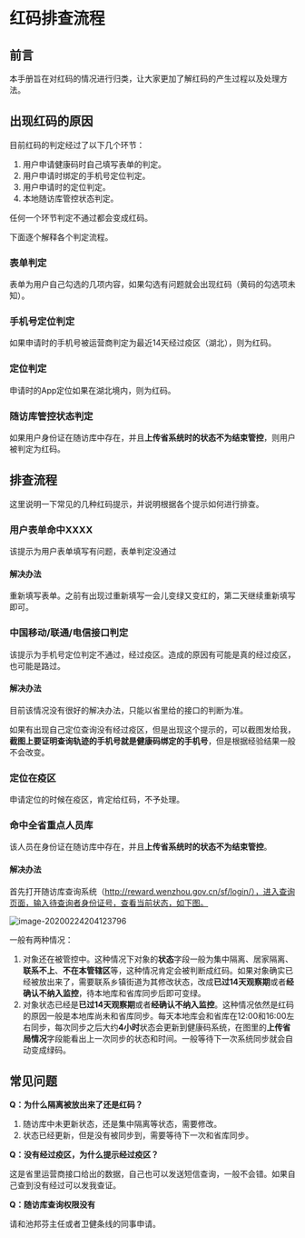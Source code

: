 # 红码排查流程

## 前言

本手册旨在对红码的情况进行归类，让大家更加了解红码的产生过程以及处理方法。

## 出现红码的原因

目前红码的判定经过了以下几个环节：

1. 用户申请健康码时自己填写表单的判定。
2. 用户申请时绑定的手机号定位判定。
3. 用户申请时的定位判定。
4. 本地随访库管控状态判定。

任何一个环节判定不通过都会变成红码。

下面逐个解释各个判定流程。

### 表单判定

表单为用户自己勾选的几项内容，如果勾选有问题就会出现红码（黄码的勾选项未知）。

### 手机号定位判定

如果申请时的手机号被运营商判定为最近14天经过疫区（湖北），则为红码。

### 定位判定

申请时的App定位如果在湖北境内，则为红码。

### 随访库管控状态判定

如果用户身份证在随访库中存在，并且**上传省系统时的状态不为结束管控**，则用户被判定为红码。

## 排查流程

这里说明一下常见的几种红码提示，并说明根据各个提示如何进行排查。

### 用户表单命中XXXX

该提示为用户表单填写有问题，表单判定没通过

#### 解决办法

重新填写表单。之前有出现过重新填写一会儿变绿又变红的，第二天继续重新填写即可。

### 中国移动/联通/电信接口判定

该提示为手机号定位判定不通过，经过疫区。造成的原因有可能是真的经过疫区，也可能是路过。

#### 解决办法

目前该情况没有很好的解决办法，只能以省里给的接口的判断为准。

如果有出现自己定位查询没有经过疫区，但是出现这个提示的，可以截图发给我，**截图上要证明查询轨迹的手机号就是健康码绑定的手机号**，但是根据经验结果一般不会改变。

### 定位在疫区

申请定位的时候在疫区，肯定给红码，不予处理。

### 命中全省重点人员库

该人员在身份证在随访库中存在，并且**上传省系统时的状态不为结束管控**。

#### 解决办法

首先打开随访库查询系统（http://reward.wenzhou.gov.cn/sf/login/），进入查询页面，输入待查询者身份证号，查看当前状态，如下图。

![image-20200224204123796](C:\Users\zhuolx\AppData\Roaming\Typora\typora-user-images\image-20200224204123796.png)

一般有两种情况：

1. 对象还在被管控中。这种情况下对象的**状态**字段一般为集中隔离、居家隔离、**联系不上**、**不在本管辖区**等，这种情况肯定会被判断成红码。如果对象确实已经被放出来了，需要联系乡镇街道为其修改状态，改成**已过14天观察期**或者**经确认不纳入监控**，待本地库和省库同步后即可变绿。
2. 对象状态已经是**已过14天观察期**或者**经确认不纳入监控**。这种情况依然是红码的原因一般是本地库尚未和省库同步。每天本地库会和省库在12:00和16:00左右同步，每次同步之后大约**4小时**状态会更新到健康码系统，在图里的**上传省局情况**字段能看出上一次同步的状态和时间。一般等待下一次系统同步就会自动变成绿码。

## 常见问题

**Q：为什么隔离被放出来了还是红码？**

1. 随访库中未更新状态，还是集中隔离等状态，需要修改。
2. 状态已经更新，但是没有被同步到，需要等待下一次和省库同步。

**Q：没有经过疫区，为什么提示经过疫区？**

这是省里运营商接口给出的数据，自己也可以发送短信查询，一般不会错。如果自己查到没有经过可以发我查证。

**Q：随访库查询权限没有**

请和池邦芬主任或者卫健条线的同事申请。